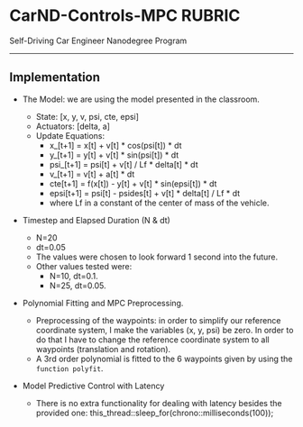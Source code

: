 # CarND-Controls-MPC RUBRIC
Self-Driving Car Engineer Nanodegree Program

---

## Implementation

* The Model: we are using the model presented in the classroom.
  * State: [x, y, v, psi, cte, epsi]
  * Actuators: [delta, a]
  * Update Equations: 
    * x_[t+1] = x[t] + v[t] * cos(psi[t]) * dt
    * y_[t+1] = y[t] + v[t] * sin(psi[t]) * dt
    * psi_[t+1] = psi[t] + v[t] / Lf * delta[t] * dt
    * v_[t+1] = v[t] + a[t] * dt
    * cte[t+1] = f(x[t]) - y[t] + v[t] * sin(epsi[t]) * dt
    * epsi[t+1] = psi[t] - psides[t] + v[t] * delta[t] / Lf * dt
    * where Lf in a constant of the center of mass of the vehicle.

* Timestep and Elapsed Duration (N & dt)
  * N=20
  * dt=0.05
  * The values were chosen to look forward 1 second into the future.
  * Other values tested were:
    * N=10, dt=0.1.
    * N=25, dt=0.05.
* Polynomial Fitting and MPC Preprocessing.
  * Preprocessing of the waypoints: in order to simplify our reference coordinate system, I make the variables (x, y, psi)  be zero. In order to do that I have to change the reference coordinate system to all waypoints (translation and rotation).
  * A 3rd order polynomial is fitted to the 6 waypoints given by using the `function polyfit`.
* Model Predictive Control with Latency
  * There is no extra functionality for dealing with latency besides the provided one: this_thread::sleep_for(chrono::milliseconds(100));
